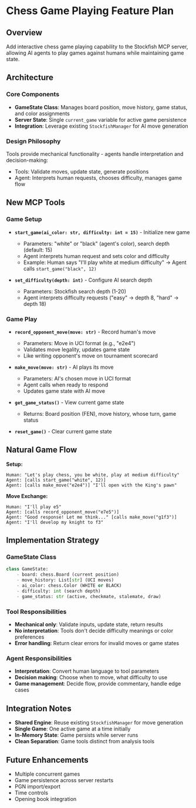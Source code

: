# Chess Game Playing Feature Plan

## Overview
Add interactive chess game playing capability to the Stockfish MCP server, allowing AI agents to play games against humans while maintaining game state.

## Architecture

### Core Components
- **GameState Class**: Manages board position, move history, game status, and color assignments
- **Server State**: Single `current_game` variable for active game persistence
- **Integration**: Leverage existing `StockfishManager` for AI move generation

### Design Philosophy
Tools provide mechanical functionality - agents handle interpretation and decision-making:
- Tools: Validate moves, update state, generate positions
- Agent: Interprets human requests, chooses difficulty, manages game flow

## New MCP Tools

### Game Setup
- **`start_game(ai_color: str, difficulty: int = 15)`** - Initialize new game
  - Parameters: "white" or "black" (agent's color), search depth (default: 15)
  - Agent interprets human request and sets color and difficulty
  - Example: Human says "I'll play white at medium difficulty" → Agent calls `start_game("black", 12)`

- **`set_difficulty(depth: int)`** - Configure AI search depth
  - Parameters: Stockfish search depth (1-20)
  - Agent interprets difficulty requests ("easy" → depth 8, "hard" → depth 18)

### Game Play  
- **`record_opponent_move(move: str)`** - Record human's move
  - Parameters: Move in UCI format (e.g., "e2e4")
  - Validates move legality, updates game state
  - Like writing opponent's move on tournament scorecard

- **`make_move(move: str)`** - AI plays its move
  - Parameters: AI's chosen move in UCI format
  - Agent calls when ready to respond
  - Updates game state with AI move

- **`get_game_status()`** - View current game state
  - Returns: Board position (FEN), move history, whose turn, game status

- **`reset_game()`** - Clear current game state

## Natural Game Flow

**Setup:**
```
Human: "Let's play chess, you be white, play at medium difficulty"
Agent: [calls start_game("white", 12)]
Agent: [calls make_move("e2e4")] "I'll open with the King's pawn"
```

**Move Exchange:**
```
Human: "I'll play e5"  
Agent: [calls record_opponent_move("e7e5")]
Agent: "Good response! Let me think..." [calls make_move("g1f3")]
Agent: "I'll develop my knight to f3"
```

## Implementation Strategy

### GameState Class
```python
class GameState:
    - board: chess.Board (current position)
    - move_history: List[str] (UCI moves)  
    - ai_color: chess.Color (WHITE or BLACK)
    - difficulty: int (search depth)
    - game_status: str (active, checkmate, stalemate, draw)
```

### Tool Responsibilities
- **Mechanical only**: Validate inputs, update state, return results
- **No interpretation**: Tools don't decide difficulty meanings or color preferences
- **Error handling**: Return clear errors for invalid moves or game states

### Agent Responsibilities  
- **Interpretation**: Convert human language to tool parameters
- **Decision making**: Choose when to move, what difficulty to use
- **Game management**: Decide flow, provide commentary, handle edge cases

## Integration Notes

- **Shared Engine**: Reuse existing `StockfishManager` for move generation
- **Single Game**: One active game at a time initially  
- **In-Memory State**: Game persists while server runs
- **Clean Separation**: Game tools distinct from analysis tools

## Future Enhancements
- Multiple concurrent games
- Game persistence across server restarts
- PGN import/export
- Time controls
- Opening book integration